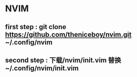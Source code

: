 # NVIM
## first step : git clone https://github.com/theniceboy/nvim.git ~/.config/nvim
## second step : 下载/nvim/init.vim 替换 ~/.config/nvim/init.vim
